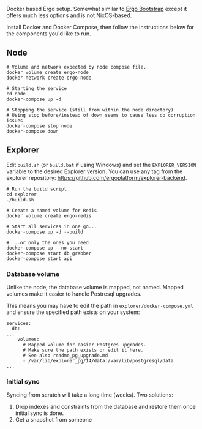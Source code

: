 Docker based Ergo setup. Somewhat similar to [Ergo Bootstrap](https://github.com/ergoplatform/ergo-bootstrap) except it offers much less options and is not NixOS-based.

Install Docker and Docker Compose, then follow the instructions below for the components you'd like to run.

## Node

```
# Volume and network expected by node compose file.
docker volume create ergo-node
docker network create ergo-node

# Starting the service
cd node
docker-compose up -d

# Stopping the service (still from within the node directory)
# Using stop before/instead of down seems to cause less db corruption issues
docker-compose stop node
docker-compose down
```

## Explorer

Edit `build.sh` (or `build.bat` if using Windows) and set the `EXPLORER_VERSION` variable to the desired Explorer version. You can use any tag from the explorer repository: https://github.com/ergoplatform/explorer-backend.

```
# Run the build script
cd explorer
./build.sh

# Create a named volume for Redis
docker volume create ergo-redis

# Start all services in one go...
docker-compose up -d --build

# ...or only the ones you need
docker-compose up --no-start
docker-compose start db grabber
docker-compose start api
```

### Database volume

Unlike the node, the database volume is mapped, not named. Mapped volumes make it easier to handle  Postresql upgrades.

This means you may have to edit the path in `explorer/docker-compose.yml` and ensure the specified path exists on your system:

```
services:
  db:
...
    volumes:
      # Mapped volume for easier Postgres upgrades.
      # Make sure the path exists or edit it here.
      # See also readme_pg_upgrade.md
      - /var/lib/explorer_pg/14/data:/var/lib/postgresql/data
...
```

### Initial sync

Syncing from scratch will take a long time (weeks). Two solutions:

1. Drop indexes and constraints from the database and restore them once initial sync is done.
2. Get a snapshot from someone

